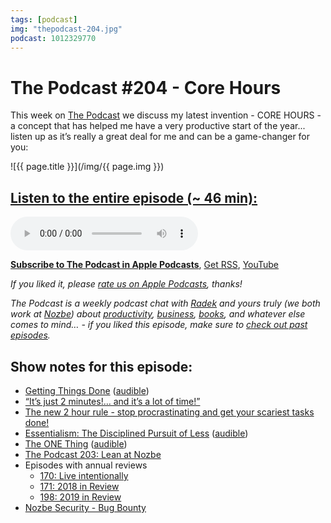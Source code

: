 ```yaml
---
tags: [podcast]
img: "thepodcast-204.jpg"
podcast: 1012329770
---
```


# The Podcast #204 - Core Hours

This week on [The Podcast][p] we discuss my latest invention - CORE HOURS -  a concept that has helped me have a very productive start of the year... listen up as it’s really a great deal for me and can be a game-changer for you:

<!--More-->

![{{ page.title }}](/img/{{ page.img }})

## [Listen to the entire episode (~ 46 min):][e]

<audio controls>
<source src="https://files.nozbe.com/podcast/204.mp3" type="audio/mpeg">
</audio>

**[Subscribe to The Podcast in Apple Podcasts][i]**, [Get RSS][rss], [YouTube][y]

*If you liked it, please [rate us on Apple Podcasts][i], thanks!*

*The Podcast is a weekly podcast chat with [Radek][r] and yours truly (we both work at [Nozbe][n]) about [productivity](/productivity), [business](/business), [books](/books), and whatever else comes to mind… - if you liked this episode, make sure to [check out past episodes](/podcast).*

## Show notes for this episode:

  * [Getting Things Done](https://www.amazon.com/Getting-Things-Done-Stress-Free-Productivity/dp/B01B6WSK5C/) ([audible](https://www.audible.com/pd/Getting-Things-Done-Audiobook/B01B6WSMHI))
  * [“It’s just 2 minutes!… and it’s a lot of time!”](https://sliwinski.com/its-just-2-minutes-and-its-a-lot-of-time/)
  * [The new 2 hour rule - stop procrastinating and get your scariest tasks done!](https://sliwinski.com/2hours/)
  * [Essentialism: The Disciplined Pursuit of Less](https://www.amazon.com/Essentialism-Disciplined-Pursuit-Less/dp/B00IWYP5NI) ([audible](https://www.audible.com/pd/Essentialism-Audiobook/B00IWZ6XGA))
  * [The ONE Thing](https://www.amazon.com/ONE-Thing-Surprisingly-Extraordinary-Results/dp/1885167776/) ([audible](https://www.audible.com/pd/The-ONE-Thing-Audiobook/B00FPMTCGQ))
  * [The Podcast 203: Lean at Nozbe](https://thepodcast.fm/episodes/203)
  * Episodes with annual reviews
    * [170: Live intentionally](https://thepodcast.fm/episodes/170)
    * [171: 2018 in Review](https://thepodcast.fm/episodes/171)
    * [198: 2019 in Review](https://thepodcast.fm/episodes/198)
  * [Nozbe Security - Bug Bounty](https://nozbe.com/bug-bounty)

[y]: https://michael.gratis/thepodcastyt
[rss]: http://thepodcast.fm/episodes?format=RSS
[e]: http://thepodcast.fm/episodes/204

[p]: https://michael.gratis/thepodcastfm
[n]: https://michael.gratis/nozbe
[r]: https://michael.gratis/radex
[i]: https://michael.gratis/thepodcast
[o]: https://michael.gratis/ipadonly

